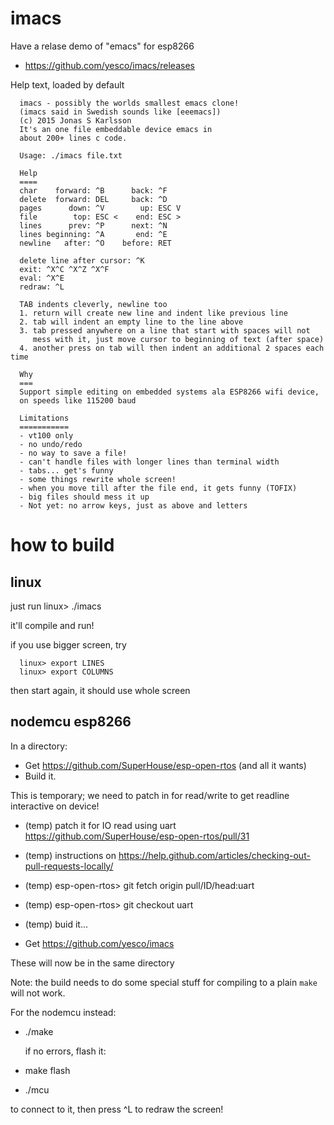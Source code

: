 # imacs

Have a relase demo of "emacs" for esp8266
- https://github.com/yesco/imacs/releases

Help text, loaded by default

      imacs - possibly the worlds smallest emacs clone!
      (imacs said in Swedish sounds like [eeemacs])
      (c) 2015 Jonas S Karlsson
      It's an one file embeddable device emacs in
      about 200+ lines c code.

      Usage: ./imacs file.txt

      Help
      ====
      char    forward: ^B      back: ^F
      delete  forward: DEL     back: ^D
      pages      down: ^V        up: ESC V
      file        top: ESC <    end: ESC >
      lines      prev: ^P      next: ^N
      lines beginning: ^A       end: ^E
      newline   after: ^O    before: RET

      delete line after cursor: ^K
      exit: ^X^C ^X^Z ^X^F
      eval: ^X^E
      redraw: ^L

      TAB indents cleverly, newline too
      1. return will create new line and indent like previous line
      2. tab will indent an empty line to the line above
      3. tab pressed anywhere on a line that start with spaces will not
         mess with it, just move cursor to beginning of text (after space)
      4. another press on tab will then indent an additional 2 spaces each time

      Why
      ===
      Support simple editing on embedded systems ala ESP8266 wifi device,
      on speeds like 115200 baud

      Limitations
      ===========
      - vt100 only
      - no undo/redo
      - no way to save a file!
      - can't handle files with longer lines than terminal width
      - tabs... get's funny
      - some things rewrite whole screen!
      - when you move till after the file end, it gets funny (TOFIX)
      - big files should mess it up
      - Not yet: no arrow keys, just as above and letters

# how to build

## linux

just run
      linux> ./imacs

it'll compile and run!

if you use bigger screen, try

      linux> export LINES
      linux> export COLUMNS

then start again, it should use whole screen

## nodemcu esp8266

In a directory:

- Get https://github.com/SuperHouse/esp-open-rtos (and all it wants)
- Build it.

This is temporary; we need to patch in for read/write to get
readline interactive on device!

- (temp) patch it for IO read using uart
  https://github.com/SuperHouse/esp-open-rtos/pull/31
- (temp) instructions on
  https://help.github.com/articles/checking-out-pull-requests-locally/
- (temp) esp-open-rtos> git fetch origin pull/ID/head:uart
- (temp) esp-open-rtos> git checkout uart
- (temp) buid it...

- Get https://github.com/yesco/imacs

These will now be in the same directory

Note: the build needs to do some special stuff for compiling to
a plain `make` will not work.

For the nodemcu instead:

- ./make

  if no errors, flash it:

- make flash

- ./mcu

to connect to it, then press ^L to redraw the screen!




